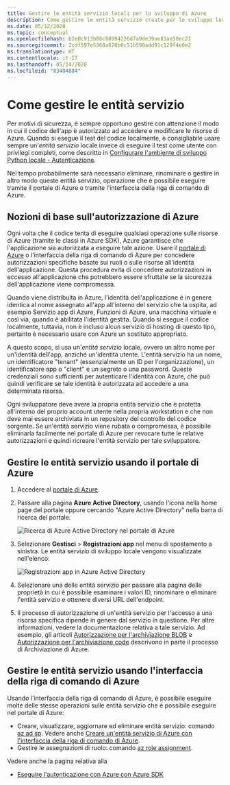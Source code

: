 ```yaml
---
title: Gestire le entità servizio locali per lo sviluppo di Azure
description: Come gestire le entità servizio create per lo sviluppo locale usando il portale di Azure o l'interfaccia della riga di comando di Azure.
ms.date: 05/12/2020
ms.topic: conceptual
ms.openlocfilehash: b2e0c913b08c98994226d7a9de39ae83ae50ec21
ms.sourcegitcommit: 2cdf597e5368a870b0c51b598add91c129f4e0e2
ms.translationtype: HT
ms.contentlocale: it-IT
ms.lasthandoff: 05/14/2020
ms.locfileid: "83404884"
---
```

# <a name="how-to-manage-service-principals"></a>Come gestire le entità servizio

Per motivi di sicurezza, è sempre opportuno gestire con attenzione il modo in cui il codice dell'app è autorizzato ad accedere e modificare le risorse di Azure. Quando si esegue il test del codice localmente, è consigliabile usare sempre un'*entità servizio* locale invece di eseguire il test come utente con privilegi completi, come descritto in [Configurare l'ambiente di sviluppo Python locale - Autenticazione](configure-local-development-environment.md#configure-authentication).

Nel tempo probabilmente sarà necessario eliminare, rinominare o gestire in altro modo queste entità servizio, operazione che è possibile eseguire tramite il portale di Azure o tramite l'interfaccia della riga di comando di Azure.

## <a name="basics-of-azure-authorization"></a>Nozioni di base sull'autorizzazione di Azure

Ogni volta che il codice tenta di eseguire qualsiasi operazione sulle risorse di Azure (tramite le classi in Azure SDK), Azure garantisce che l'applicazione sia autorizzata a eseguire tale azione. Usare il [portale di Azure](https://portal.azure.com) o l'interfaccia della riga di comando di Azure per concedere autorizzazioni specifiche basate sui ruoli o sulle risorse all'identità dell'applicazione. Questa procedura evita di concedere autorizzazioni in eccesso all'applicazione che potrebbero essere sfruttate se la sicurezza dell'applicazione viene compromessa.

Quando viene distribuita in Azure, l'identità dell'applicazione è in genere identica al nome assegnato all'app all'interno del servizio che la ospita, ad esempio Servizio app di Azure, Funzioni di Azure, una macchina virtuale e così via, quando è abilitata l'identità gestita. Quando si esegue il codice localmente, tuttavia, non è incluso alcun servizio di hosting di questo tipo, pertanto è necessario usare con Azure un sostituto appropriato.

A questo scopo, si usa un'*entità servizio* locale, ovvero un altro nome per un'identità dell'app, anziché un'identità utente. L'entità servizio ha un nome, un identificatore "tenant" (essenzialmente un ID per l'organizzazione), un identificatore app o "client" e un segreto o una password. Queste credenziali sono sufficienti per autenticare l'identità con Azure, che può quindi verificare se tale identità è autorizzata ad accedere a una determinata risorsa.

Ogni sviluppatore deve avere la propria entità servizio che è protetta all'interno del proprio account utente nella propria workstation e che non deve mai essere archiviata in un repository del controllo del codice sorgente. Se un'entità servizio viene rubata o compromessa, è possibile eliminarla facilmente nel portale di Azure per revocare tutte le relative autorizzazioni e quindi ricreare l'entità servizio per tale sviluppatore.

## <a name="manage-service-principals-using-the-azure-portal"></a>Gestire le entità servizio usando il portale di Azure

1. Accedere al [portale di Azure](https://portal.azure.com).

1. Passare alla pagina **Azure Active Directory**, usando l'icona nella home page del portale oppure cercando "Azure Active Directory" nella barra di ricerca del portale.

    ![Ricerca di Azure Active Directory nel portale di Azure](media/how-to-manage-service-principals/azure-ad-portal-search.png)

1. Selezionare **Gestisci** > **Registrazioni app** nel menu di spostamento a sinistra. Le entità servizio di sviluppo locale vengono visualizzate nell'elenco:

    ![Registrazioni app in Azure Active Directory](media/how-to-manage-service-principals/azure-ad-app-registrations.png)

1. Selezionare una delle entità servizio per passare alla pagina delle proprietà in cui è possibile esaminare i valori ID, rinominare o eliminare l'entità servizio e ottenere diversi URL dell'endpoint.

1. Il processo di autorizzazione di un'entità servizio per l'accesso a una risorsa specifica dipende in genere dal servizio in questione. Per altre informazioni, vedere la documentazione relativa a tale servizio. Ad esempio, gli articoli [Autorizzazione per l'archiviazione BLOB](/azure/storage/common/storage-auth-aad-rbac-portal) e [Autorizzazione per l'archiviazione code](/azure/storage/common/storage-auth-aad-rbac-portal) descrivono in parte il processo di Archiviazione di Azure.

## <a name="manage-service-principals-using-the-azure-cli"></a>Gestire le entità servizio usando l'interfaccia della riga di comando di Azure

Usando l'interfaccia della riga di comando di Azure, è possibile eseguire molte delle stesse operazioni sulle entità servizio che è possibile eseguire nel portale di Azure:

- Creare, visualizzare, aggiornare ed eliminare entità servizio: comando [az ad sp](/cli/azure/ad/sp?view=azure-cli-latest). Vedere anche [Creare un'entità servizio di Azure con l'interfaccia della riga di comando di Azure](/cli/azure/create-an-azure-service-principal-azure-cli?view=azure-cli-latest).
- Gestire le assegnazioni di ruolo: comando [az role assignment](/cli/azure/role/assignment?view=azure-cli-latest).

Vedere anche la pagina relativa alla

- [Eseguire l'autenticazione con Azure con Azure SDK](azure-sdk-authenticate.md)
